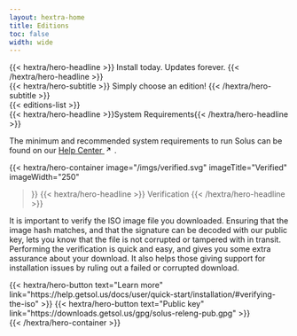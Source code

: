 ```yaml
---
layout: hextra-home
title: Editions
toc: false
width: wide
---
```


<div class="mx-auto mt-6 mb-4">
{{< hextra/hero-headline >}}
Install today. Updates forever.
{{< /hextra/hero-headline >}}
</div>

<div class="mx-auto mt-4 mb-4">
  {{< hextra/hero-subtitle >}}
  Simply choose an edition!
  {{< /hextra/hero-subtitle >}}
</div>

<div class="mb-16">
  {{< editions-list >}}
</div>

<div class="mb-16">
  {{< hextra/hero-headline >}}System Requirements{{< /hextra/hero-headline >}}
  <div class="mx-auto not-prose mt-4">
    <p>
      The minimum and recommended system requirements to run Solus can be found on our
      <a class="text-[color:hsl(var(--primary-hue),100%,50%)] underline underline-offset-2 decoration-from-font" href="https://help.getsol.us/docs/user/quick-start/installation/system-requirements/" target="_blank" rel="noopener">Help Center <svg class="inline rtl:rotate-270 align-baseline" height="1em" fill="none" stroke="currentColor" stroke-width="2" viewBox="0 0 24 24" xmlns="http://www.w3.org/2000/svg"><path d="m9.1716 7.7574h7.0711m0 0v7.0711m0-7.0711-8.4853 8.4853" stroke-linecap="round" stroke-linejoin="round"></path></svg></a>
      .
    </p>
  </div>
</div>

{{< hextra/hero-container
  image="/imgs/verified.svg"
  imageTitle="Verified"
  imageWidth="250"
>}}
  {{< hextra/hero-headline >}}
  Verification
  {{< /hextra/hero-headline >}}

  <p class="not-prose mt-4">
    It is important to verify the ISO image file you downloaded. Ensuring that the image hash matches, and that the signature
    can be decoded with our public key, lets you know that the file is not corrupted or tampered with in transit. Performing
    the verification is quick and easy, and gives you some extra assurance about your download. It also helps those giving
    support for installation issues by ruling out a failed or corrupted download.
  </p>

  <div class="mt-4">
    {{< hextra/hero-button text="Learn more" link="https://help.getsol.us/docs/user/quick-start/installation/#verifying-the-iso" >}}
    {{< hextra/hero-button text="Public key" link="https://downloads.getsol.us/gpg/solus-releng-pub.gpg" >}}
  </div>
{{< /hextra/hero-container >}}

<div class="mt-16 pb-8"></div>
